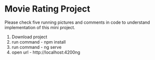 # Movie Rating Project
Please check five running pictures and comments in code to understand implementation of this mini project.

1. Download project
2. run command - npm install
3. run command - ng serve
4. open url - http://localhost:4200ng 